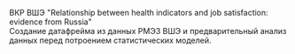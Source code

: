 ВКР ВШЭ "Relationship between health indicators and job satisfaction: evidence from Russia" \
Создание датафрейма из данных РМЭЗ ВШЭ и предварительный анализ данных перед потроением статистических моделей.
